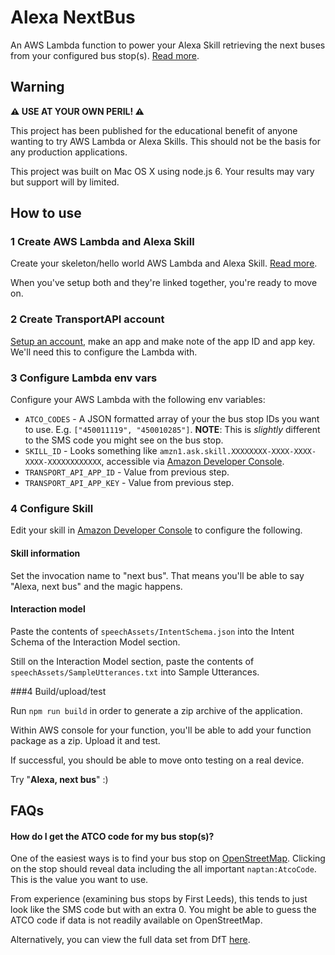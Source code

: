 # Alexa NextBus

An AWS Lambda function to power your Alexa Skill retrieving the next buses from your configured bus stop(s). [Read more](http://www.chrisbell.eu/bus-timetables-smart-home-alexa-node-js-aws-lambda/).

## Warning
**⚠ USE AT YOUR OWN PERIL! ⚠**

This project has been published for the educational benefit of anyone wanting to try AWS Lambda or Alexa Skills. This should not be the basis for any production applications.

This project was built on Mac OS X using node.js 6. Your results may vary but support will by limited.

## How to use

### 1 Create AWS Lambda and Alexa Skill

Create your skeleton/hello world AWS Lambda and Alexa Skill. [Read more](https://developer.amazon.com/alexa-skills-kit/alexa-skill-quick-start-tutorial).

When you've setup both and they're linked together, you're ready to move on.

### 2 Create TransportAPI account

[Setup an account](https://developer.transportapi.com/), make an app and make note of the app ID and app key. We'll need this to configure the Lambda with.

### 3 Configure Lambda env vars

Configure your AWS Lambda with the following env variables:

* `ATCO_CODES` - A JSON formatted array of your the bus stop IDs you want to use. E.g. `["450011119", "450010285"]`. **NOTE**: This is *slightly* different to the SMS code you might see on the bus stop.
* `SKILL_ID` - Looks something like `amzn1.ask.skill.XXXXXXXX-XXXX-XXXX-XXXX-XXXXXXXXXXXX`, accessible via [Amazon Developer Console](https://developer.amazon.com/edw/home.html).
* `TRANSPORT_API_APP_ID` - Value from previous step.
* `TRANSPORT_API_APP_KEY` - Value from previous step.

### 4 Configure Skill

Edit your skill in [Amazon Developer Console](https://developer.amazon.com/edw/home.html) to configure the following.

#### Skill information

Set the invocation name to "next bus". That means you'll be able to say "Alexa, next bus" and the magic happens.  

#### Interaction model
Paste the contents of `speechAssets/IntentSchema.json` into the Intent Schema of the Interaction Model section.

Still on the Interaction Model section, paste the contents of `speechAssets/SampleUtterances.txt` into Sample Utterances.


###4 Build/upload/test

Run `npm run build` in order to generate a zip archive of the application.

Within AWS console for your function, you'll be able to add your function package as a zip. Upload it and test.

If successful, you should be able to move onto testing on a real device.

Try "**Alexa, next bus**" :)

## FAQs

#### How do I get the ATCO code for my bus stop(s)?

One of the easiest ways is to find your bus stop on [OpenStreetMap](https://www.openstreetmap.org/node/496714689). Clicking on the stop should reveal data including the all important `naptan:AtcoCode`. This is the value you want to use.
 
From experience (examining bus stops by First Leeds), this tends to just look like the SMS code but with an extra 0. You might be able to guess the ATCO code if data is not readily available on OpenStreetMap.

Alternatively, you can view the full data set from DfT [here](https://data.gov.uk/dataset/naptan).